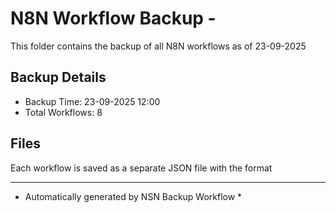 # N8N Workflow Backup - 
This folder contains the backup of all N8N workflows as of 23-09-2025

## Backup Details
- Backup Time: 23-09-2025 12:00
- Total Workflows: 8

## Files
Each workflow is saved as a separate JSON file with the format

-----------
* Automatically generated by NSN Backup Workflow *